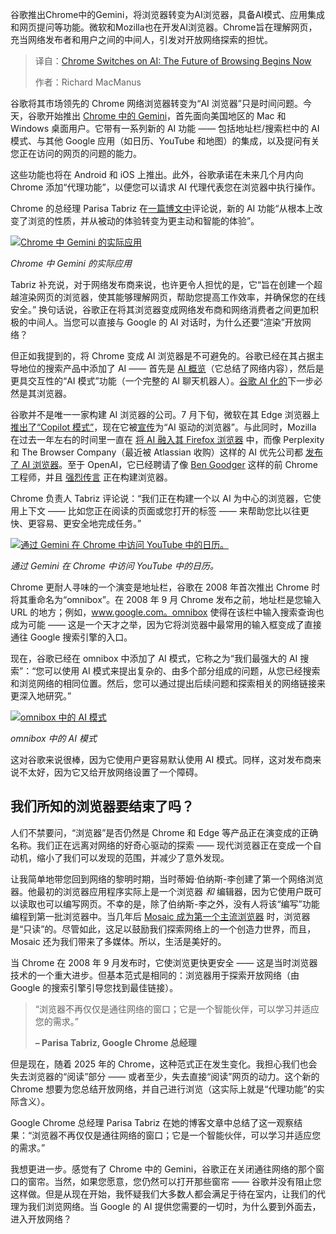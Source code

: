 
<!--
title: Chrome 拥抱 AI：浏览器的未来，由此开启
cover: https://cdn.thenewstack.io/media/2025/09/f907ffc4-chrome-curtains2.jpg
summary: 谷歌推出Chrome中的Gemini，将浏览器转变为AI浏览器，具备AI模式、应用集成和网页提问等功能。微软和Mozilla也在开发AI浏览器。Chrome旨在理解网页，充当网络发布者和用户之间的中间人，引发对开放网络探索的担忧。
-->

谷歌推出Chrome中的Gemini，将浏览器转变为AI浏览器，具备AI模式、应用集成和网页提问等功能。微软和Mozilla也在开发AI浏览器。Chrome旨在理解网页，充当网络发布者和用户之间的中间人，引发对开放网络探索的担忧。

> 译自：[Chrome Switches on AI: The Future of Browsing Begins Now](https://thenewstack.io/chrome-switches-on-ai-the-future-of-browsing-begins-now/)
> 
> 作者：Richard MacManus

谷歌将其市场领先的 Chrome 网络浏览器转变为“AI 浏览器”只是时间问题。今天，谷歌开始推出 [Chrome 中的 Gemini](https://gemini.google/overview/gemini-in-chrome/)，首先面向美国地区的 Mac 和 Windows 桌面用户。它带有一系列新的 AI 功能 —— 包括地址栏/搜索栏中的 AI 模式、与其他 Google 应用（如日历、YouTube 和地图）的集成，以及提问有关您正在访问的网页的问题的能力。

这些功能也将在 Android 和 iOS 上推出。此外，谷歌承诺在未来几个月内向 Chrome 添加“代理功能”，以便您可以请求 AI 代理代表您在浏览器中执行操作。

Chrome 的总经理 Parisa Tabriz 在[一篇博文中](https://blog.google/products/chrome/chrome-reimagined-with-ai/)评论说，新的 AI 功能“从根本上改变了浏览的性质，并从被动的体验转变为更主动和智能的体验”。

[![Chrome 中 Gemini 的实际应用](https://cdn.thenewstack.io/media/2025/09/4d3b83f7-chrome-ai-sep25b.jpg)](https://cdn.thenewstack.io/media/2025/09/4d3b83f7-chrome-ai-sep25b.jpg)

*Chrome 中 Gemini 的实际应用*

Tabriz 补充说，对于网络发布商来说，也许更令人担忧的是，它“旨在创建一个超越渲染网页的浏览器，使其能够理解网页，帮助您提高工作效率，并确保您的在线安全。” 换句话说，谷歌正在将其浏览器变成网络发布商和网络消费者之间更加积极的中间人。当您可以直接与 Google 的 AI 对话时，为什么还要“渲染”开放网络？

但正如我提到的，将 Chrome 变成 AI 浏览器是不可避免的。谷歌已经在其占据主导地位的搜索产品中添加了 AI —— 首先是 [AI 概览](https://thenewstack.io/google-ai-overviews-and-citations-tips-for-web-publishers/)（它总结了网络内容），然后是更具交互性的“AI 模式”功能（一个完整的 AI 聊天机器人）。[谷歌 AI 化的](https://thenewstack.io/is-ai-the-ultimate-version-of-google-as-larry-page-wanted/)下一步必然是其浏览器。

谷歌并不是唯一一家构建 AI 浏览器的公司。7 月下旬，微软在其 Edge 浏览器上[推出了“Copilot 模式”](https://www.reuters.com/business/microsoft-launches-ai-based-copilot-mode-edge-browser-2025-07-28/)，现在它被[宣传](https://www.microsoft.com/en-us/edge/)为“AI 驱动的浏览器”。与此同时，Mozilla 在过去一年左右的时间里一直在 [将 AI 融入其 Firefox 浏览器](https://blog.mozilla.org/en/firefox/firefox-ai/speeding-up-firefox-local-ai-runtime/) 中，而像 Perplexity 和 The Browser Company（最近被 Atlassian 收购）这样的 AI 优先公司都 [发布了 AI 浏览器](https://thenewstack.io/ai-browsers-dias-chat-based-ui-and-the-future-of-the-web/)。至于 OpenAI，它已经聘请了像 [Ben Goodger](https://www.linkedin.com/in/bengoodger/) 这样的前 Chrome 工程师，并且 [强烈传言](https://www.reuters.com/business/media-telecom/openai-release-web-browser-challenge-google-chrome-2025-07-09/) 正在构建浏览器。

Chrome 负责人 Tabriz 评论说：“我们正在构建一个以 AI 为中心的浏览器，它使用上下文 —— 比如您正在阅读的页面或您打开的标签 —— 来帮助您比以往更快、更容易、更安全地完成任务。”

[![通过 Gemini 在 Chrome 中访问 YouTube 中的日历。](https://cdn.thenewstack.io/media/2025/09/a3a1e8fd-chrome-youtube-calendar.jpg)](https://cdn.thenewstack.io/media/2025/09/a3a1e8fd-chrome-youtube-calendar.jpg)

*通过 Gemini 在 Chrome 中访问 YouTube 中的日历。*

Chrome 更耐人寻味的一个演变是地址栏，谷歌在 2008 年首次推出 Chrome 时将其重命名为“omnibox”。在 2008 年 9 月 Chrome 发布之前，地址栏是您输入 URL 的地方；例如，www.google.com。omnibox 使得在该栏中输入搜索查询也成为可能 —— 这是一个天才之举，因为它将浏览器中最常用的输入框变成了直接通往 Google 搜索引擎的入口。

现在，谷歌已经在 omnibox 中添加了 AI 模式，它称之为“我们最强大的 AI 搜索”：“您可以使用 AI 模式来提出复杂的、由多个部分组成的问题，从您已经搜索和浏览网络的相同位置。然后，您可以通过提出后续问题和探索相关的网络链接来更深入地研究。”

[![omnibox 中的 AI 模式](https://cdn.thenewstack.io/media/2025/09/c2889dfa-chrome-ai-sep25a.jpg)](https://cdn.thenewstack.io/media/2025/09/c2889dfa-chrome-ai-sep25a.jpg)

*omnibox 中的 AI 模式*

这对谷歌来说很棒，因为它使用户更容易默认使用 AI 模式。同样，这对发布商来说不太好，因为它又给开放网络设置了一个障碍。

## 我们所知的浏览器要结束了吗？

人们不禁要问，“浏览器”是否仍然是 Chrome 和 Edge 等产品正在演变成的正确名称。我们正在远离对网络的好奇心驱动的探索 —— 现代浏览器正在变成一个自动机，缩小了我们可以发现的范围，并减少了意外发现。

让我简单地带您回到网络的黎明时期，当时蒂姆·伯纳斯-李创建了第一个网络浏览器。他最初的浏览器应用程序实际上是一个浏览器 *和* 编辑器，因为它使用户既可以读取也可以编写网页。不幸的是，除了伯纳斯-李之外，没有人将该“编写”功能编程到第一批浏览器中。当几年后 [Mosaic 成为第一个主流浏览器](https://cybercultural.com/p/1993-mosaic-launches-and-the-web-is-set-free/) 时，浏览器是“只读”的。尽管如此，这足以鼓励我们探索网络上的一个创造力世界，而且，Mosaic 还为我们带来了多媒体。所以，生活是美好的。

当 Chrome 在 2008 年 9 月发布时，它使浏览更快更安全 —— 这是当时浏览器技术的一个重大进步。但基本范式是相同的：浏览器用于探索开放网络（由 Google 的搜索引擎引导您找到最佳链接）。

> “浏览器不再仅仅是通往网络的窗口；它是一个智能伙伴，可以学习并适应您的需求。”
> 
> **– Parisa Tabriz, Google Chrome 总经理**

但是现在，随着 2025 年的 Chrome，这种范式正在发生变化。我担心我们也会失去浏览器的“阅读”部分 —— 或者至少，失去直接“阅读”网页的动力。这个新的 Chrome 想要为您总结开放网络，并自己进行浏览（这实际上就是“代理功能”的实际含义）。

Google Chrome 总经理 Parisa Tabriz 在她的博客文章中总结了这一观察结果：“浏览器不再仅仅是通往网络的窗口；它是一个智能伙伴，可以学习并适应您的需求。”

我想更进一步。感觉有了 Chrome 中的 Gemini，谷歌正在关闭通往网络的那个窗口的窗帘。当然，如果您愿意，您仍然可以打开那些窗帘 —— 谷歌并没有阻止您这样做。但是从现在开始，我怀疑我们大多数人都会满足于待在室内，让我们的代理为我们浏览网络。当 Google 的 AI 提供您需要的一切时，为什么要到外面去，进入开放网络？